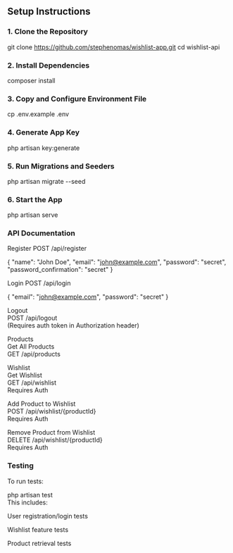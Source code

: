 ##  Setup Instructions

### 1. Clone the Repository

git clone https://github.com/stephenomas/wishlist-app.git
cd wishlist-api

### 2. Install Dependencies

composer install

### 3. Copy and Configure Environment File

cp .env.example .env

### 4.  Generate App Key

php artisan key:generate

### 5.  Run Migrations and Seeders

php artisan migrate --seed

### 6.  Start the App

php artisan serve

### API Documentation

Register
POST /api/register

{
  "name": "John Doe",
  "email": "john@example.com",
  "password": "secret",
  "password_confirmation": "secret"
}

Login
POST /api/login

{
  "email": "john@example.com",
  "password": "secret"
}

Logout  
POST /api/logout  
(Requires auth token in Authorization header)  

Products  
Get All Products  
GET /api/products  

Wishlist  
Get Wishlist  
GET /api/wishlist  
Requires Auth  

Add Product to Wishlist  
POST /api/wishlist/{productId}  
Requires Auth  

Remove Product from Wishlist  
DELETE /api/wishlist/{productId}  
Requires Auth  

### Testing

To run tests:  

php artisan test  
This includes:  

User registration/login tests  

Wishlist feature tests  

Product retrieval tests  
